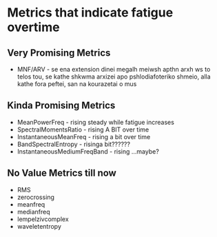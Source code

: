 # Metrics that indicate fatigue overtime

## Very Promising Metrics
- MNF/ARV - se ena extension dinei megalh meiwsh apthn arxh ws to telos tou, se kathe shkwma arxizei apo pshlodiafoteriko shmeio, alla kathe fora peftei, san na kourazetai o mus


## Kinda Promising Metrics
- MeanPowerFreq - rising steady while fatigue increases
- SpectralMomentsRatio - rising A BIT over time
- InstantaneousMeanFreq - rising a bit over time
- BandSpectralEntropy - risinga bit??????
- InstantaneousMediumFreqBand - rising ...maybe?


## No Value Metrics till now
- RMS
- zerocrossing
- meanfreq
- medianfreq
- lempelzivcomplex
- waveletentropy

